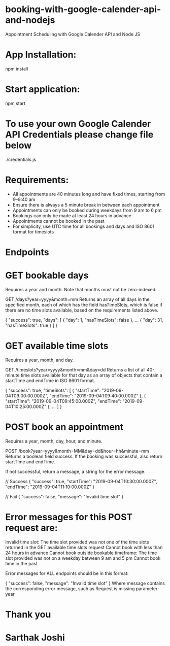 # booking-with-google-calender-api-and-nodejs
Appointment Scheduling with Google Calender API and Node JS

# App Installation:
npm install

# Start application:
npm start

# To use your own Google Calender API Credentials please change file below
./credentials.js

# Requirements:

- All appointments are 40 minutes long and have fixed times, starting from 9–9:40 am
- Ensure there is always a 5 minute break in between each appointment
- Appointments can only be booked during weekdays from 9 am to 6 pm
- Bookings can only be made at least 24 hours in advance
- Appointments cannot be booked in the past
- For simplicity, use UTC time for all bookings and days and ISO 8601 format for timeslots 


# Endpoints #

# GET bookable days
Requires a year and month. Note that months must not be zero-indexed.

GET  /days?year=yyyy&month=mm
Returns an array of all days in the specified month, each of which has the field hasTimeSlots, which is false if there are no time slots available, based on the requirements listed above.

{
  "success": true,
  "days": [
    { "day": 1,  "hasTimeSlots": false },
    ...
    { "day": 31, "hasTimeSlots": true }
  ]
}


# GET available time slots

Requires a year, month, and day.

GET  /timeslots?year=yyyy&month=mm&day=dd
Returns a list of all 40-minute time slots available for that day as an array of objects that contain a startTime and endTime in ISO 8601 format.

{
  "success": true,
  "timeSlots": [
    {
      "startTime": "2019-09-04T09:00:00.000Z",
        "endTime": "2019-09-04T09:40:00.000Z"
    },
    {
      "startTime": "2019-09-04T09:45:00.000Z",
        "endTime": "2019-09-04T10:25:00.000Z"
    },
    ...
  ]
}


# POST book an appointment

Requires a year, month, day, hour, and minute.

POST  /book?year=yyyy&month=MM&day=dd&hour=hh&minute=mm
Returns a boolean field success. If the booking was successful, also return startTime and endTime.

If not successful, return a message, a string for the error message.

// Success
{
    "success": true,
  "startTime": "2019-09-04T10:30:00.000Z",
    "endTime": "2019-09-04T11:10:00.000Z"
}

// Fail
{
    "success": false,
    "message": "Invalid time slot"
}


# Error messages for this POST request are:

Invalid time slot: The time slot provided was not one of the time slots returned in the GET available time slots request
Cannot book with less than 24 hours in advance
Cannot book outside bookable timeframe: The time slot provided was not on a weekday between 9 am and 5 pm
Cannot book time in the past


Error messages for ALL endpoints should be in this format:

{
    "success": false,
    "message": "Invalid time slot"
}
Where message contains the corresponding error message, such as Request is missing parameter: year

# Thank you
# Sarthak Joshi